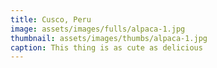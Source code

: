 ```yaml
---
title: Cusco, Peru
image: assets/images/fulls/alpaca-1.jpg
thumbnail: assets/images/thumbs/alpaca-1.jpg
caption: This thing is as cute as delicious
---
```

